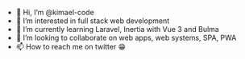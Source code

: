 - 👋 Hi, I’m @kimael-code
- 👀 I’m interested in full stack web development
- 🌱 I’m currently learning Laravel, Inertia with Vue 3 and Bulma
- 💞️ I’m looking to collaborate on web apps, web systems, SPA, PWA
- 📫 How to reach me on twitter 😁

<!---
kimael-code/kimael-code is a ✨ special ✨ repository because its `README.md` (this file) appears on your GitHub profile.
You can click the Preview link to take a look at your changes.
--->

